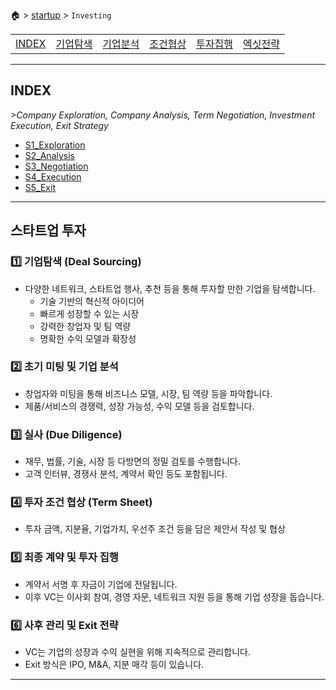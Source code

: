 🏠 > [startup](./) > `Investing`

<table>
  <tr>
    <td><a href="Readme.md">INDEX </a></td>
    <td><a href="" >기업탐색</a></td>
    <td><a href="" >기업분석</a></td>
    <td><a href="" >조건협상</a></td>
    <td><a href="" >투자집행</a></td>
    <td><a href="" >엑싯전략</a></td>
  </tr>
</table>

---
## INDEX
<i>>Company Exploration, Company Analysis, Term Negotiation, Investment Execution, Exit Strategy</i>

- [S1_Exploration](./S1_Exploration/)
- [S2_Analysis](./S2_Analysis/)
- [S3_Negotiation](./S3_Negotiation/)
- [S4_Execution](./S4_Execution/)
- [S5_Exit](./S5_Exit/)

---
## 스타트업 투자

### 1️⃣ 기업탐색 (Deal Sourcing)
- 다양한 네트워크, 스타트업 행사, 추천 등을 통해 투자할 만한 기업을 탐색합니다.
  - 기술 기반의 혁신적 아이디어
  - 빠르게 성장할 수 있는 시장
  - 강력한 창업자 및 팀 역량
  - 명확한 수익 모델과 확장성

### 2️⃣ 초기 미팅 및 기업 분석
- 창업자와 미팅을 통해 비즈니스 모델, 시장, 팀 역량 등을 파악합니다.
- 제품/서비스의 경쟁력, 성장 가능성, 수익 모델 등을 검토합니다.

### 3️⃣ 실사 (Due Diligence)
- 재무, 법률, 기술, 시장 등 다방면의 정밀 검토를 수행합니다.
- 고객 인터뷰, 경쟁사 분석, 계약서 확인 등도 포함됩니다.

### 4️⃣ 투자 조건 협상 (Term Sheet)
- 투자 금액, 지분율, 기업가치, 우선주 조건 등을 담은 제안서 작성 및 협상

### 5️⃣ 최종 계약 및 투자 집행
- 계약서 서명 후 자금이 기업에 전달됩니다.
- 이후 VC는 이사회 참여, 경영 자문, 네트워크 지원 등을 통해 기업 성장을 돕습니다.

### 6️⃣ 사후 관리 및 Exit 전략
- VC는 기업의 성장과 수익 실현을 위해 지속적으로 관리합니다.
- Exit 방식은 IPO, M&A, 지분 매각 등이 있습니다.

---